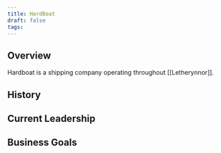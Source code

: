 ```yaml
---
title: HardBoat
draft: false
tags:
---
```

## Overview
Hardboat is a shipping company operating throughout [[Letherynnor]].
## History 

## Current Leadership

## Business Goals 
